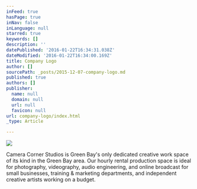 ```yaml
---
inFeed: true
hasPage: true
inNav: false
inLanguage: null
starred: true
keywords: []
description: ''
datePublished: '2016-01-22T16:34:31.038Z'
dateModified: '2016-01-22T16:34:00.169Z'
title: Company Logo
author: []
sourcePath: _posts/2015-12-07-company-logo.md
published: true
authors: []
publisher:
  name: null
  domain: null
  url: null
  favicon: null
url: company-logo/index.html
_type: Article

---
```

![](https://s3-us-west-2.amazonaws.com/the-grid-img/p/cfe24c47c4bd8ff0c8cefdbf19647fc40f55bcfc.jpg)

Camera Corner Studios is Green Bay's only dedicated creative work space of its kind in the Green Bay area.  Our hourly rental production space is ideal for photography, videography, audio engineering, and online broadcast for small businesses, training & marketing departments, and independent creative artists working on a budget.